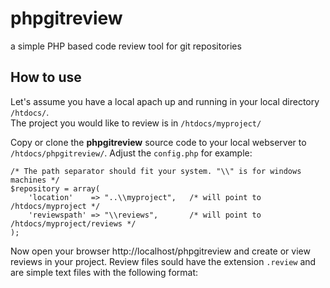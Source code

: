 phpgitreview
============

a simple PHP based code review tool for git repositories

How to use
-----------

Let's assume you have a local apach up and running in your local directory `/htdocs/`.  
The project you would like to review is in `/htdocs/myproject/`

Copy or clone the **phpgitreview** source code to your local webserver to `/htdocs/phpgitreview/`.
Adjust the `config.php` for example:

    /* The path separator should fit your system. "\\" is for windows machines */
    $repository = array(
	    'location'    => "..\\myproject",   /* will point to /htdocs/myproject */
	    'reviewspath' => "\\reviews",       /* will point to /htdocs/myproject/reviews */
    );

Now open your browser http://localhost/phpgitreview and create or view reviews in your project.
Review files sould have the extension `.review` and are simple text files with the following format:

    